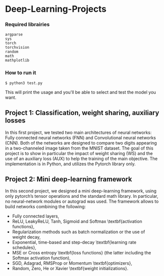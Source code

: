 # Deep-Learning-Projects

### Required librairies
```
argparse
sys
torch
torchvision
random
math
mathplotlib
```

### How to run it
```
$ python3 test.py 
```
This will print the usage and you'll be able to select and test the model you want.

## Project 1: Classification, weight sharing, auxiliary losses
In this first project, we tested two main  architectures of neural networks: Fully connected neural networks (FNN) and Convolutional neural networks (CNN). Both of the networks  are designed to compare two digits appearing in a two-channeled image taken from the MNIST dataset. The goal of this project is to show in particular the impact of weight sharing (WS) and the use of an auxiliary loss (AUX) to help the training of the main objective. The implementation is in Python, and utilizes the Pytorch library only.

## Project 2: Mini deep-learning framework
In this second project, we designed a mini deep-learning framework, using only pytorch’s tensor operations and the standard math library. In particular, no neural-network modules or autograd was used.
The framework allows to build networks combining the following:
- Fully connected layers,
- ReLU, LeakyReLU, Tanh, Sigmoid and Softmax \textbf{activation functions},
- Regularization methods such as batch normalization or the use of weight decay,
- Exponential, time-based and step-decay \textbf{learning rate schedules},
- MSE or Cross entropy \textbf{loss functions} (the latter including the Softmax activation function),
- SGD, Adagrad, RMSProp or Momentum \textbf{optimizers},
- Random, Zero, He or Xavier \textbf{weight initializations}.
